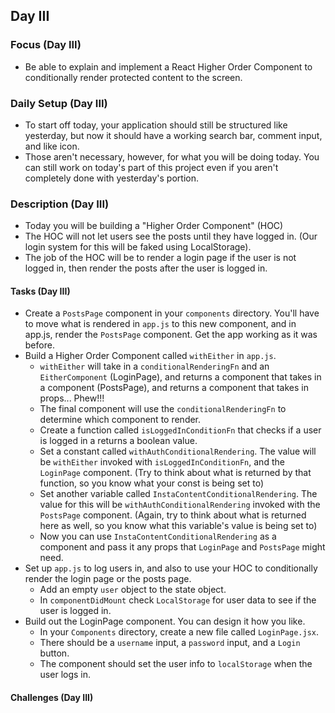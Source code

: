 ## Day III
### Focus (Day III)
* Be able to explain and implement a React Higher Order Component to conditionally render protected content to the screen.
### Daily Setup (Day III)
* To start off today, your application should still be structured like yesterday, but now it should have a working search bar, comment input, and like icon. 
* Those aren't necessary, however, for what you will be doing today. You can still work on today's part of this project even if you aren't completely done with yesterday's portion.

### Description (Day III)
* Today you will be building a "Higher Order Component" (HOC)
* The HOC will not let users see the posts until they have logged in. (Our login system for this will be faked using LocalStorage).
* The job of the HOC will be to render a login page if the user is not logged in, then render the posts after the user is logged in.

#### Tasks (Day III)
* Create a `PostsPage` component in your `components` directory. You'll have to move what is rendered in `app.js` to this new component, and in app.js, render the `PostsPage` component. Get the app working as it was before.
* Build a Higher Order Component called `withEither` in `app.js`.
    * `withEither` will take in a `conditionalRenderingFn` and an `EitherComponent` (LoginPage), and returns a component that takes in a component (PostsPage), and returns a component that takes in props... Phew!!!
    * The final component will use the `conditionalRenderingFn` to determine which component to render.
    * Create a function called `isLoggedInConditionFn` that checks if a user is logged in a returns a boolean value. 
    * Set a constant called `withAuthConditionalRendering`. The value will be `withEither` invoked with `isLoggedInConditionFn`, and the `LoginPage` component. (Try to think about what is returned by that function, so you know what your const is being set to)
    * Set another variable called `InstaContentConditionalRendering`. The value for this will be `withAuthConditionalRendering` invoked with the `PostsPage` component. (Again, try to think about what is returned here as well, so you know what this variable's value is being set to)
    * Now you can use `InstaContentConditionalRendering` as a component and pass it any props that `LoginPage` and `PostsPage` might need.
* Set up `app.js` to log users in, and also to use your HOC to conditionally render the login page or the posts page.
    * Add an empty `user` object to the state object.
    * In `componentDidMount` check `LocalStorage` for user data to see if the user is logged in.
* Build out the LoginPage component. You can design it how you like. 
    * In your `Components` directory, create a new file called `LoginPage.jsx`.
    * There should be a `username` input, a `password` input, and a `Login` button.
    * The component should set the user info to `localStorage` when the user logs in.

#### Challenges (Day III)
